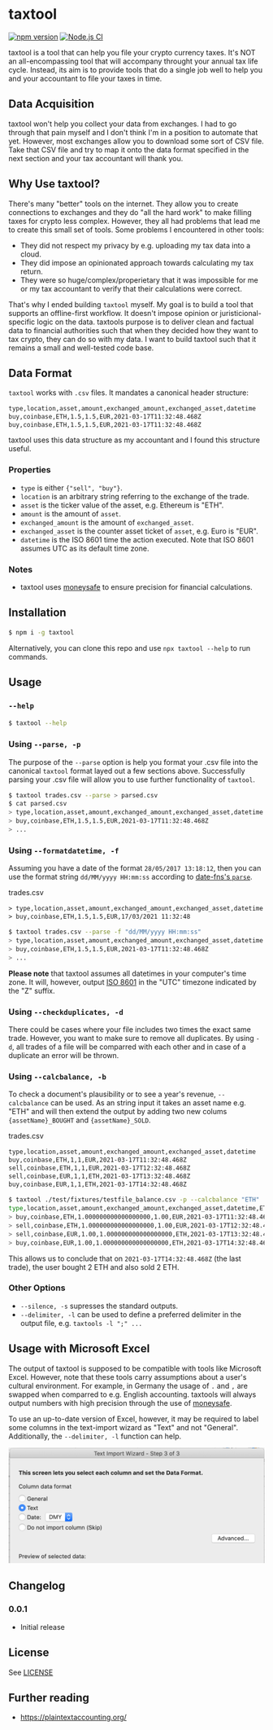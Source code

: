 # taxtool

[![npm version](https://badge.fury.io/js/taxtool.svg)](https://badge.fury.io/js/taxtool)
[![Node.js CI](https://github.com/TimDaub/taxtool/actions/workflows/node.js.yml/badge.svg)](https://github.com/TimDaub/taxtool/actions/workflows/node.js.yml)

taxtool is a tool that can help you file your crypto currency taxes. It's NOT
an all-encompassing tool that will accompany throught your annual tax life
cycle. Instead, its aim is to provide tools that do a single job well to help
you and your accountant to file your taxes in time.

## Data Acquisition

taxtool won't help you collect your data from exchanges. I had to go through
that pain myself and I don't think I'm in a position to automate that yet.
However, most exchanges allow you to download some sort of CSV file. Take that
CSV file and try to map it onto the data format specified in the next section
and your tax accountant will thank you.

## Why Use taxtool?

There's many "better" tools on the internet. They allow you to create
connections to exchanges and they do "all the hard work" to make filling taxes
for crypto less complex. However, they all had problems that lead me to create
this small set of tools. Some problems I encountered in other tools:

- They did not respect my privacy by e.g. uploading my tax data into a cloud.
- They did impose an opinionated approach towards calculating my tax return.
- They were so huge/complex/properietary that it was impossible for me or my
  tax accountant to verify that their calculations were correct.

That's why I ended building `taxtool` myself. My goal is to build a tool that
supports an offline-first workflow. It doesn't impose opinion or
juristicional-specific logic on the data. taxtools purpose is to deliver clean
and factual data to financial authorities such that when they decided how they
want to tax crypto, they can do so with my data. I want to build taxtool such
that it remains a small and well-tested code base.

## Data Format

`taxtool` works with `.csv` files. It mandates a canonical header structure:

```csv
type,location,asset,amount,exchanged_amount,exchanged_asset,datetime
buy,coinbase,ETH,1.5,1.5,EUR,2021-03-17T11:32:48.468Z
buy,coinbase,ETH,1.5,1.5,EUR,2021-03-17T11:32:48.468Z
```

taxtool uses this data structure as my accountant and I found this
structure useful.

### Properties

- `type` is either `{"sell", "buy"}`.
- `location` is an arbitrary string referring to the exchange of the trade.
- `asset` is the ticker value of the asset, e.g. Ethereum is "ETH".
- `amount` is the amount of `asset`.
- `exchanged_amount` is the amount of `exchanged_asset`.
- `exchanged_asset` is the counter asset ticket of `asset`, e.g. Euro is "EUR".
- `datetime` is the ISO 8601 time the action executed. Note that ISO 8601 assumes
  UTC as its default time zone.

### Notes

- taxtool uses [moneysafe](https://www.npmjs.com/package/moneysafe) to ensure
  precision for financial calculations.

## Installation

```bash
$ npm i -g taxtool
```

Alternatively, you can clone this repo and use `npx taxtool --help` to run
commands.

## Usage

### `--help`

```bash
$ taxtool --help
```

### Using `--parse, -p`

The purpose of the `--parse` option is help you format your .csv file into the
canonical `taxtool` format layed out a few sections above. Successfully parsing
your .csv file will allow you to use further functionality of `taxtool`.

```bash
$ taxtool trades.csv --parse > parsed.csv
$ cat parsed.csv
> type,location,asset,amount,exchanged_amount,exchanged_asset,datetime
> buy,coinbase,ETH,1.5,1.5,EUR,2021-03-17T11:32:48.468Z
> ...
```

### Using `--formatdatetime, -f`

Assuming you have a date of the format `28/05/2017 13:18:12`, then you can use
the format string `dd/MM/yyyy HH:mm:ss` according to [date-fns's
`parse`](https://date-fns.org/v2.8.1/docs/parse).

trades.csv
```csv
> type,location,asset,amount,exchanged_amount,exchanged_asset,datetime
> buy,coinbase,ETH,1.5,1.5,EUR,17/03/2021 11:32:48
```

```bash
$ taxtool trades.csv --parse -f "dd/MM/yyyy HH:mm:ss"
> type,location,asset,amount,exchanged_amount,exchanged_asset,datetime
> buy,coinbase,ETH,1.5,1.5,EUR,2021-03-17T11:32:48.468Z
> ...
```

**Please note** that taxtool assumes all datetimes in your computer's time
zone. It will, however, output [ISO
8601](https://developer.mozilla.org/en-US/docs/Web/JavaScript/Reference/Global_Objects/Date/toISOString)
in the "UTC" timezone indicated by the "Z" suffix.

### Using `--checkduplicates, -d`

There could be cases where your file includes two times the exact same trade.
However, you want to make sure to remove all duplicates. By using `-d`, all
trades of a file will be comparred with each other and in case of a duplicate
an error will be thrown.

### Using `--calcbalance, -b`

To check a document's plausibility or to see a year's revenue, `--calcbalance`
can be used. As an string input it takes an asset name e.g. "ETH" and will then
extend the output by adding two new colums `{assetName}_BOUGHT` and
`{assetName}_SOLD`. 

trades.csv
```csv
type,location,asset,amount,exchanged_amount,exchanged_asset,datetime
buy,coinbase,ETH,1,1,EUR,2021-03-17T11:32:48.468Z
sell,coinbase,ETH,1,1,EUR,2021-03-17T12:32:48.468Z
sell,coinbase,EUR,1,1,ETH,2021-03-17T13:32:48.468Z
buy,coinbase,EUR,1,1,ETH,2021-03-17T14:32:48.468Z
```

```bash
$ taxtool ./test/fixtures/testfile_balance.csv -p --calcbalance "ETH"
type,location,asset,amount,exchanged_amount,exchanged_asset,datetime,ETH_BOUGHT,ETH_SOLD
> buy,coinbase,ETH,1.000000000000000000,1.00,EUR,2021-03-17T11:32:48.468Z,1.000000000000000000,0.000000000000000000
> sell,coinbase,ETH,1.000000000000000000,1.00,EUR,2021-03-17T12:32:48.468Z,1.000000000000000000,1.000000000000000000
> sell,coinbase,EUR,1.00,1.000000000000000000,ETH,2021-03-17T13:32:48.468Z,1.000000000000000000,2.000000000000000000
> buy,coinbase,EUR,1.00,1.000000000000000000,ETH,2021-03-17T14:32:48.468Z,2.000000000000000000,2.000000000000000000
```

This allows us to conclude that on `2021-03-17T14:32:48.468Z` (the last trade),
the user bought 2 ETH and also sold 2 ETH.


### Other Options

- `--silence, -s` supresses the standard outputs.
- `--delimiter, -l` can be used to define a preferred delimiter in the output
  file, e.g. `taxtools -l ";" ...`

## Usage with Microsoft Excel

The output of taxtool is supposed to be compatible with tools like Microsoft
Excel. However, note that these tools carry assumptions about a user's cultural
environment. For example, in Germany the usage of `.` and `,` are swapped when
comparred to e.g. English accounting. taxtools will always output numbers with
high precision through the use of
[moneysafe](https://www.npmjs.com/package/moneysafe).

To use an up-to-date version of Excel, however, it may be required to label
some columns in the text-import wizard as "Text" and not "General".
Additionally, the `--delimiter, -l` function can help.

![](./assets/excel-columns.png)

## Changelog

### 0.0.1

- Initial release

## License

See [LICENSE](./LICENSE)

## Further reading

- https://plaintextaccounting.org/
